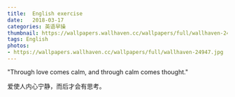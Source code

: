 ```yaml
---
title:  English exercise
date:   2018-03-17
categories: 英语早操
thumbnail: https://wallpapers.wallhaven.cc/wallpapers/full/wallhaven-24947.jpg
tags: English
photos:
- https://wallpapers.wallhaven.cc/wallpapers/full/wallhaven-24947.jpg
---
```


"Through love comes calm, and through calm comes thought."
<p>爱使人内心宁静，而后才会有思考。</p>
